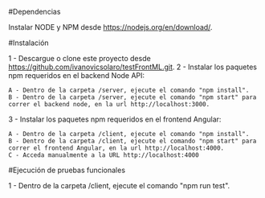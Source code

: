 #Dependencias

Instalar NODE y NPM desde https://nodejs.org/en/download/.

#Instalación

1 - Descargue o clone este proyecto desde https://github.com/ivanovicsolaro/testFrontML.git.
2 - Instalar los paquetes npm requeridos en el backend Node API:

    A - Dentro de la carpeta /server, ejecute el comando "npm install".
    B - Dentro de la carpeta /server, ejecute el comando "npm start" para correr el backend node, en la url http://localhost:3000.

3 - Instalar los paquetes npm requeridos en el frontend Angular:

    A - Dentro de la carpeta /client, ejecute el comando "npm install".
    B - Dentro de la carpeta /client, ejecute el comando "npm start" para correr el frontend Angular, en la url http://localhost:4000.
    C - Acceda manualmente a la URL http://localhost:4000

#Ejecución de pruebas funcionales

1 - Dentro de la carpeta /client, ejecute el comando "npm run test".

    
